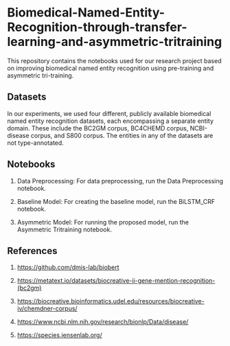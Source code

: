 # Biomedical-Named-Entity-Recognition-through-transfer-learning-and-asymmetric-tritraining

This repository contains the notebooks used for our research project based on improving biomedical named entity recognition using pre-training and asymmetric tri-training.

## Datasets

In our experiments, we used four different, publicly available biomedical named entity recognition datasets, each encompassing a separate entity domain. These include the BC2GM corpus, BC4CHEMD corpus, NCBI-disease corpus, and S800 corpus.  The entities in any of the datasets are not type-annotated.

## Notebooks

1. Data Preprocessing: For data preprocessing, run the Data Preprocessing notebook.

2. Baseline Model: For creating the baseline model, run the BiLSTM_CRF notebook.

3. Asymmetric Model: For running the proposed model, run the Asymmetric Tritraining notebook.

## References

1. https://github.com/dmis-lab/biobert

2. https://metatext.io/datasets/biocreative-ii-gene-mention-recognition-(bc2gm)

3. https://biocreative.bioinformatics.udel.edu/resources/biocreative-iv/chemdner-corpus/

4. https://www.ncbi.nlm.nih.gov/research/bionlp/Data/disease/

5. https://species.jensenlab.org/
